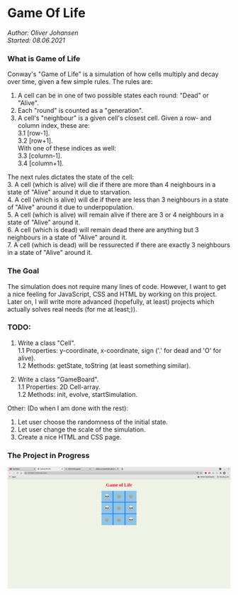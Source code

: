 # Game Of Life
*Author: Oliver Johansen*  
*Started: 08.06.2021*   

### What is Game of Life
Conway's "Game of Life" is a simulation of how cells multiply and decay over time, given a few simple rules. The rules are:  
1. A cell can be in one of two possible states each round: "Dead" or "Alive".  
2. Each "round" is counted as a "generation".  
3. A cell's "neighbour" is a given cell's closest cell. Given a row- and column index, these are:  
    3.1 [row-1].  
    3.2 [row+1].  
    With one of these indices as well:  
    3.3 [column-1].  
    3.4 [column+1].  

The next rules dictates the state of the cell:  
3. A cell (which is alive) will die if there are more than 4 neighbours in a state of "Alive" around it due to starvation.  
4. A cell (which is alive) will die if there are less than 3 neighbours in a state of "Alive" around it due to underpopulation.  
5. A cell (which is alive) will remain alive if there are 3 or 4 neighbours in a state of "Alive" around it.  
6. A cell (which is dead) will remain dead there are anything but 3 neighbours in a state of "Alive" around it.  
7. A cell (which is dead) will be ressurected if there are exactly 3 neighbours in a state of "Alive" around it.  

### The Goal
The simulation does not require many lines of code. However, I want to get a nice feeling for JavaScript, CSS and HTML by working on this project. Later on, I will write more advanced (hopefully, at least) projects which actually solves real needs (for me at least;)).  


### TODO:
1. Write a class "Cell".    
    1.1 Properties: y-coordinate, x-coordinate, sign ('.' for dead and 'O' for alive).    
    1.2 Methods: getState, toString (at least something similar).

2. Write a class "GameBoard".  
    1.1 Properties: 2D Cell-array.  
    1.2 Methods: init, evolve, startSimulation.  


Other: (Do when I am done with the rest):  
1. Let user choose the randomness of the initial state.  
2. Let user change the scale of the simulation.  
3. Create a nice HTML and CSS page.  



### The Project in Progress
![The early state](slideshow/EarlyGrid.png)